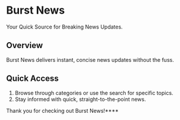 # Burst News

Your Quick Source for Breaking News Updates.

## Overview

Burst News delivers instant, concise news updates without the fuss.

## Quick Access

1. Browse through categories or use the search for specific topics.
2. Stay informed with quick, straight-to-the-point news.

Thank you for checking out Burst News!****
